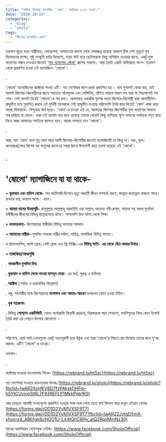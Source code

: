 ```yaml
---
title: "মাসিক কিশোর ম্যাগাজিন 'ষোল'- অক্টোবর-২০২০ সংখ্যা।"
date: "2020-10-19"
categories: 
  - "blog"
  - "sholo"
tags: 
  - "কিশোর-ম্যাগাজিন-ষোল"
---
```


চারপাশ জুড়ে যখন অশ্লীলতা, বেহায়াপনা, অসভ্যতার কালো মেঘে মেঘাচ্ছন্ন হয়েছে আকাশ ঠিক সেই মুহূর্তে সুস্থ বিনোদনের লক্ষ্যে, সুষ্ঠু সংস্কৃতি চর্চার উদ্দেশ্যে, বড়ো ভাই হয়ে ছোটদেরকে কিছু নাসিয়াহ দেওয়ার জন্যে, একটু মুক্ত বাতাসের সন্ধান দেওয়ার জন্যেই '[মুক্ত বাতাসের খোঁজে'](https://www.facebook.com/groups/lostmodesty.volunteers) গ্রুপের পথচলা। আর তারই একটি অবিচ্ছেদ্য অংশ- গতমাস থেকে প্রকাশিত হওয়া এই ম্যাগাজিন- 'ষোলো'।

.

'ষোলো' ম্যাগাজিনের অক্টোবর সংখ্যা এটি। গত সেপ্টেম্বর মাসে প্রথম প্রকাশিত হয় । নাম শুনলেই বোঝা যায়, যেই বয়সটা কিশোর-কিশোরীদের জন্যে সবচেয়ে গঠনমূলক এবং সেন্সিটিভ, হাঁটতে পারলে দারুণ পথ আর পা পিছলালেই সব শেষ- সেই বয়সটা নিয়েই 'ষোলো'-র পথ চলা। কেবলমাত্র একঝাঁক ফুলের মতো কিশোর-কিশোরী যারা আগামীদিনে প্রস্ফুটিত হয়ে সুবাসিত করবে এই পৃথিবী তাদেরকে সেই প্রস্ফুটিত হওয়ার পরিবেশটা তৈরি করে দিতেই 'ষোল' কাজ করে যাচ্ছে বিনাস্বার্থে। বিন্দুমাত্র স্বার্থ ছাড়া। 'ষোল'-র চাওয়া এই যে, আমাদের কিশোর-কিশোরীরা মুক্ত বাতাসের অভাবে পথ হারিয়ে না ফেলে। যারা ওই বয়সটা পার করে এসেছে তাদের থেকেই কিছু নাসিয়াহ শুনে সামনের পথটাকে মসৃণ করে নিতে আজ আমাদের সবাইকে জাগতে হবে। কাজে লাগাতে হবে 'ষোলো'।

.

আর, নাম 'ষোল' বলে শুধু ষোল বছর বয়সী কিশোর-কিশোরীর জন্যেই ম্যাগাজিনটি তা কিন্তু না। বরং, স্কুল-কলেজের(ক্ষেত্র বিশেষ বড় মানুষের জন্যেও) সবার জন্যে উপযোগী করে তোলা হয়েছে এই 'ষোলো'।

### .

# **'ষোলো' ম্যাগাজিনে যা যা থাকে-** 

• **কুরআন এবং হাদিস থেকে-** সাব ক্যাটাগরি হিসেবে মৃত্যু পরবর্তী জীবন সম্পর্কে ধারণা, জান্নাত জাহান্নাম থাকতে পারে। কখনক ভয়, কখনো আশা। এমন।

• **আমরা যাদের উত্তরসূরী-** রাসূলুল্লাহ সাল্লাল্লাহু আলাইহি ওয়া সাল্লাম, অন্যান্য নবী-রাসূল, সাহাবা সহ সকল মুসলিম মনীষীদের জীবনের বিভিন্ন উল্লেখযোগ্য ঘটনা। পাশাপাশি উক্ত ঘটনা থেকে শিক্ষা

• **ডাক্তারখানা-** কিশোরদের শারীরিক বিভিন্ন সমস্যার সমাধান

• **আমাদের নারীরা-** মুসলিম সমাজে নারীর মর্যাদা, দায়িত্ব, সামাজিক বিভিন্ন সমস্যা।

• রিলেশনশিপ, জাস্ট ফ্রেন্ড, বেস্ট ফ্রেন্ড এবং ফ্রি মিক্সিং-এর **বিভিন্ন ক্ষতি- এর থেকে বেঁচে থাকার উপায়**।

• **তাজকিয়া/আত্মশুদ্ধি**

. **সমকালীন মুসলিম বিশ্ব**

. **কুরআন ও হাদিস থেকে পাওয়া মাসনূন দোয়া**\- এর অর্থ, গুরুত্ব ও ফযিলত

. **আক্বিদা** ( সহিহ ও ধারাবাহিক বিশ্লেষণ)

. বন্ধু, সহপাঠীর সঙ্গে কিশোরদের **মনোভাব এবং আচার-আচরণ** চালচলন যেমন হওয়া উচিত।

. **বুক সাজেশন**

. বিভিন্ন **সোশ্যাল একটিভিটি**, যেমন পর্নোগ্রাফি বিরোধী প্রচারণা, নিরক্ষরকে পড়া শেখানো, পথশিশুদের নিয়ে কোন ইভেন্ট তৈরি করা এর পেছনে উৎসাহ জোগানো ।

.

পরিশেষে, ছোট ভাই-বোনগুলো একটু সত্যানুরাগী হয়ে উঠুক এবং যারা 'ষোলো'র পিছনে শ্রম দিয়েছে তাদের জন্য দু'আ করুক- এটিই 'ষোলো'-র চাওয়া।

ধন্যবাদ।

.

অক্টোবর সংখ্যার ডাওনলোড লিংক- [https://rebrand.ly/ht5xc](https://rebrand.ly/ht5xc)

গত সেপ্টেম্বর সংখ্যার ডাওনলোড লিংকঃ [https://rebrand.ly/sholo](https://rebrand.ly/sholo?fbclid=IwAR2ItshfEVBD7fzPAkskDHFm-h5YtCUvicpStRL7F93REFLIf1MkkPqb1K0)

আর তাছাড়া আগামী সংখ্যাগুলো প্রকাশিত হওয়ার সঙ্গে সঙ্গে পেয়ে যেতে ফর্ম ফিলাপ করে রাখুন এইখান থেকেঃ [https://forms.gle/rDD1D2YyN1VXSF9T7](https://forms.gle/rDD1D2YyN1VXSF9T7?fbclid=IwAR2ZJvtgD5mX-yhycrxX_ABb1gn6cHOO1U-L44tQhC6Hv_atQ2RqxMmNz30)

তাদের অফশিয়াল ফেইসবুক পেইজ- [https://www.facebook.com/SholoOfficial](https://www.facebook.com/SholoOfficial)
